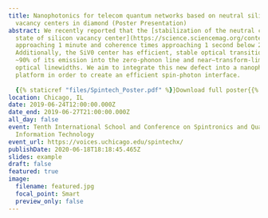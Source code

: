 ```yaml
---
title: Nanophotonics for telecom quantum networks based on neutral silicon
  vacancy centers in diamond (Poster Presentation)
abstract: We recently reported that the [stabilization of the neutral charge
  state of silicon vacancy center](https://science.sciencemag.org/content/361/6397/60.abstract), SiV0, exhibits spin-lattice relaxation times
  approaching 1 minute and coherence times approaching 1 second below 20K.
  Additionally, the SiV0 center has efficient, stable optical transitions with
  ~90% of its emission into the zero-phonon line and near–transform-limited
  optical linewidths. We aim to integrate this new defect into a nanophotonic
  platform in order to create an efficient spin-photon interface.
  
  {{% staticref "files/Spintech_Poster.pdf" %}}Download full poster{{% /staticref %}}
location: Chicago, IL
date: 2019-06-24T12:00:00.000Z
date_end: 2019-06-27T21:00:00.000Z
all_day: false
event: Tenth International School and Conference on Spintronics and Quantum
  Information Technology
event_url: https://voices.uchicago.edu/spintechx/
publishDate: 2020-06-18T18:18:45.465Z
slides: example
draft: false
featured: true
image:
  filename: featured.jpg
  focal_point: Smart
  preview_only: false
---
```


